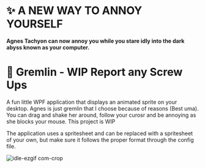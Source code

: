 # ✨ A NEW WAY TO ANNOY YOURSELF 

**Agnes Tachyon can now annoy you while you stare idly into the dark abyss known as your computer.**

# 📄 Gremlin - WIP Report any Screw Ups
A fun little WPF application that displays an animated sprite on your desktop. Agnes is just gremlin that I choose because of reasons (Best uma).
You can drag and shake her around, follow your curosr and be annoying as she blocks your mouse. This project is WIP 

The application uses a spritesheet and can be replaced with a spritesheet of your own, but make sure it follows the proper format through the config file.



![idle-ezgif com-crop](https://github.com/user-attachments/assets/97495dc4-1a5c-4e11-ac2f-cbf3c882adfe)

